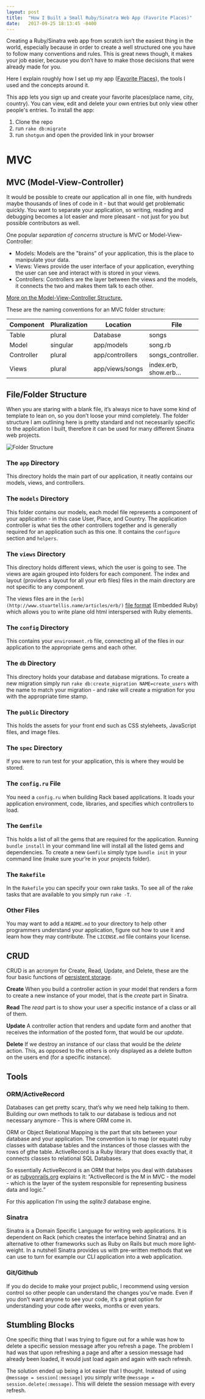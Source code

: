 ```yaml
---
layout: post
title:  "How I Built a Small Ruby/Sinatra Web App (Favorite Places)"
date:   2017-09-25 18:13:45 -0400
---
```


Creating a Ruby/Sinatra web app from scratch isn’t the easiest thing in the world, especially because in order to create a well structured one you have to follow many conventions and rules. This is great news though, it makes your job easier, because you don’t have to make those decisions that were already made for you.

Here I explain roughly how I set up my app ([Favorite Places](https://github.com/amelieoller/favorite-places)), the tools I used and the concepts around it.

This app lets you sign up and create your favorite places(place name, city, country). You can view, edit and delete your own entries but only view other people's entries. To install the app:


1. Clone the repo
2. run `rake db:migrate`
3. run `shotgun` and open the provided link in your browser

# MVC

## MVC (Model-View-Controller)

It would be possible to create our application all in one file, with hundreds maybe thousands of lines of code in it - but that would get problematic quickly. You want to separate your application, so writing, reading and debugging becomes a lot easier and more pleasant - not just for you but possible contributors as well.

One popular *separation of concerns* structure is MVC or Model-View-Controller:

- Models: Models are the "brains” of your application, this is the place to manipulate your data.
- Views: Views provide the user interface of your application, everything the user can see and interact with is stored in your views.
- Controllers: Controllers are the layer between the views and the models, it connects the two and makes them talk to each other.

[More on the Model-View-Controller Structure.](https://blog.codinghorror.com/understanding-model-view-controller/)

These are the naming conventions for an MVC folder structure:

| **Component** | **Pluralization** | **Location**    | **File**             | **Constant**    |
| ------------- | ----------------- | --------------- | -------------------- | --------------- |
| Table         | plural            | Database        | songs                |                 |
| Model         | singular          | app/models      | song.rb              | Song            |
| Controller    | plural            | app/controllers | songs_controller.rb  | SongsController |
| Views         | plural            | app/views/songs | index.erb, show.erb… |                 |

## File/Folder Structure

When you are staring with a blank file, it’s always nice to have some kind of template to lean on, so you don’t loose your mind completely. The folder structure I am outlining here is pretty standard and not necessarily specific to the application I built, therefore it can be used for many different Sinatra web projects.

![Folder Structure](https://i.imgur.com/BAqihdf.png)


### The `app` Directory

This directory holds the main part of our application, it neatly contains our models, views, and controllers.


### The `models` Directory

This folder contains our models, each model file represents a component of your application - in this case User, Place, and Country. The application controller is what ties the other controllers together and is generally required for an application such as this one. It contains the `configure` section and `helpers`.


### The `views` Directory

This directory holds different views, which the user is going to see. The views are again grouped into folders for each component. The index and layout (provides a layout for all your erb files) files in the main directory are not specific to any component.

The views files are in the `[erb](http://www.stuartellis.name/articles/erb/)` [file format](http://www.stuartellis.name/articles/erb/) (Embedded Ruby) which allows you to write plane old html interspersed with Ruby elements.


### The `config` Directory

This contains your `environment.rb` file, connecting all of the files in our application to the appropriate gems and each other.


### The `db` Directory

This directory holds your database and database migrations. To create a new migration simply run `rake db:create_migration NAME=create_users` with the name to match your migration - and rake will create a migration for you with the appropriate time stamp.


### The `public` Directory

This holds the assets for your front end such as CSS styleheets, JavaScript files, and image files.


### The `spec` Directory

If you were to run test for your application, this is where they would be stored.


### The `config.ru` File

You need a `config.ru` when building Rack based applications. It loads your application environment, code, libraries, and specifies which controllers to load. 


### The `Gemfile`

This holds a list of all the gems that are required for the application. Running `bundle install` in your command line will install all the listed gems and dependencies. To create a new `Gemfile` simply type `bundle init` in your command line (make sure your’re in your projects folder).


### The `Rakefile` 

In the `Rakefile` you can specify your own rake tasks. To see all of the rake tasks that are available to you simply run `rake -T`.


### Other Files

You may want to add a `README.md` to your directory to help other programmers understand your application, figure out how to use it and learn how they may contribute. The `LICENSE.md` file contains your license. 


## CRUD

CRUD is an acronym for Create, Read, Update, and Delete, these are the four basic functions of [persistent storage](https://en.wikipedia.org/wiki/Persistence_(computer_science)).

**Create**
When you build a controller action in your model that renders a form to create a new instance of your model, that is the *create* part in Sinatra. 

**Read**
The *read* part is to show your user a specific instance of a class or all of them.

**Update**
A controller action that renders and update form and another that receives the information of the posted form, that would be our *update*.

**Delete**
If we destroy an instance of our class that would be the *delete* action. This, as opposed to the others is only displayed as a delete button on the users end (for a specific instance).

## Tools
### ORM/ActiveRecord

Databases can get pretty scary, that’s why we need help talking to them. Building our own methods to talk to our database is tedious and not necessary anymore - This is where ORM come in.

ORM or Object Relational Mapping is the part that sits between your database and your application. The convention is to map (or equate) ruby classes with database tables and the instances of those classes with the rows of gthe table. ActiveRecord is a Ruby library that does exactly that, it connects classes to relational SQL Databases.

So essentially ActiveRecord is an ORM that helps you deal with databases or as [rubyonrails.org](http://guides.rubyonrails.org/active_record_basics.html) explains it: “ActiveRecord is the M in MVC - the model - which is the layer of the system responsible for representing business data and logic.”

For this application I’m using the *sqlite3* database engine.

### Sinatra

Sinatra is a Domain Specific Language for writing web applications. It is dependent on Rack (which creates the interface behind Sinatra) and an alternative to other frameworks such as Ruby on Rails but much more light-weight. In a nutshell Sinatra provides us with pre-written methods that we can use to turn for example our CLI application into a web application.

### Git/Github

If you do decide to make your project public, I recommend using version control so other people can understand the changes you’ve made. Even if you don’t want anyone to see your code, it’s a great option for understanding your code after weeks, months or even years.

## Stumbling Blocks

One specific thing that I was trying to figure out for a while was how to delete a specific session message after you refresh a page. The problem I had was that upon refreshing a page and after a session message had already been loaded, it would just load again and again with each refresh. 

The solution ended up being a lot easier that I thought. Instead of using `@message = session[:message]` you simply write `@message = session.delete(:message)`. This will delete the session message with every refresh.



